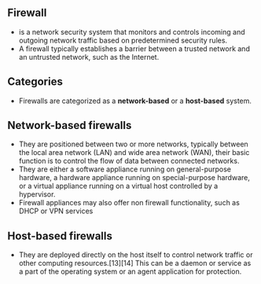 ## Firewall
- is a network security system that monitors and controls incoming and outgoing network traffic based on predetermined security rules.
- A firewall typically establishes a barrier between a trusted network and an untrusted network, such as the Internet.

## Categories
- Firewalls are categorized as a **network-based** or a **host-based** system.

##  Network-based firewalls
- They are positioned between two or more networks, typically between the local area network (LAN) and wide area network (WAN), their basic function is to control the flow of data between connected networks. 
- They are either a software appliance running on general-purpose hardware, a hardware appliance running on special-purpose hardware, or a virtual appliance running on a virtual host controlled by a hypervisor. 
- Firewall appliances may also offer non firewall functionality, such as DHCP or VPN services

## Host-based firewalls
- They are deployed directly on the host itself to control network traffic or other computing resources.[13][14] This can be a daemon or service as a part of the operating system or an agent application for protection.

